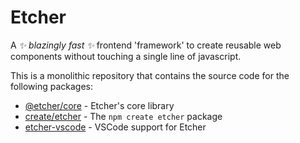 # Etcher
A *✨ blazingly fast ✨* frontend 'framework' to create reusable web components without touching a single line of javascript.

This is a monolithic repository that contains the source code for the following packages:

- [@etcher/core](packages/core) - Etcher's core library
- [create/etcher](packages/create-etcher) - The `npm create etcher` package
- [etcher-vscode](packages/etcher-vscode) - VSCode support for Etcher